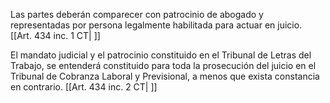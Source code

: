 Las partes deberán comparecer con patrocinio de abogado y representadas por persona legalmente habilitada para actuar en juicio. [[Art. 434 inc. 1 CT| ]]

El mandato judicial y el patrocinio constituido en el Tribunal de Letras del Trabajo, se entenderá constituido para toda la prosecución del juicio en el Tribunal de Cobranza Laboral y Previsional, a menos que exista constancia en contrario. [[Art. 434 inc. 2 CT| ]]